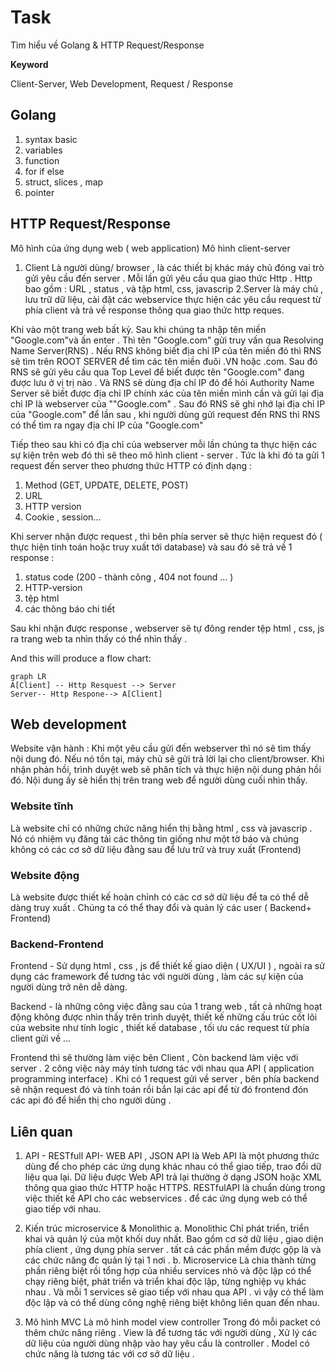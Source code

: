 # Task

Tìm hiểu về Golang & HTTP Request/Response 

**Keyword**

Client-Server, Web Development, Request / Response

## Golang 

1. syntax basic 
2. variables
3. function
4. for if else 
5. struct, slices , map
6. pointer 

## HTTP Request/Response 

Mô hình của ứng dụng web ( web application)
Mô hình client-server

1. Client
Là người dùng/ browser  , là các thiết bị khác máy chủ đóng vai trò gửi yêu cầu đến server . Mỗi lần gửi yêu cầu qua giao thức Http . 
Http bao gồm : URL , status , và tập html, css, javascrip
2.Server là máy chủ , lưu trữ dữ liệu, cài đặt các webservice thực hiện các yêu cầu request từ phía client và trả về response thông qua giao thức http reques. 

Khi vào một trang web bất kỳ. Sau khi chúng ta nhập tên miền "Google.com"và ấn enter . Thì tên  "Google.com" gửi truy vấn qua Resolving Name Server(RNS) . Nếu RNS không biết địa chỉ IP của tên miền đó thì RNS sẽ tìm trên ROOT SERVER để tìm các tên miền đuôi .VN hoặc .com. Sau đó RNS sẽ gửi yêu cầu qua Top Level để biết được tên  "Google.com" đang được lưu ở vị trị nào . Và RNS sẽ dùng địa chỉ IP đó để hỏi Authority Name Server sẽ biết được địa chỉ IP chính xác của tên miền mình cần và gửi lại địa chỉ IP là webserver của ""Google.com" . Sau đó RNS sẽ ghi nhớ lại địa chỉ IP của  "Google.com" để lần sau , khi người dùng gửi request đến RNS thì RNS có thể tìm ra ngay địa chỉ IP của  "Google.com" 

Tiếp theo sau khi có địa chỉ của webserver mỗi lần chúng ta thực hiện các sự kiện trên web đó thì sẽ theo mô hình client - server . 
Tức là khi đó ta gửi 1 request đến server theo phương thức HTTP có định dạng :
1. Method (GET, UPDATE, DELETE, POST) 
2. URL 
3. HTTP version
4. Cookie , session...

Khi server nhận được request , thì bên phía server sẽ thực hiện request đó ( thực hiện tính toán hoặc truy xuất tới database)  và sau đó sẽ trả về 1 response : 
1. status code (200 - thành công , 404 not found ... ) 
2.  HTTP-version
3. tệp html 
4. các thông báo chi tiết 
 
Sau khi nhận được response , webserver sẽ tự đông render tệp html , css, js ra trang web ta nhìn thấy có thể nhìn thấy . 

And this will produce a flow chart:

```mermaid
graph LR
A[Client] -- Http Resquest --> Server
Server-- Http Respone--> A[Client]
```
## Web development
Website vận hành : 
Khi một yêu cầu gửi đến webserver thì nó sẽ tìm thấy nội dung đó. Nếu nó tồn tại, máy chủ sẽ gửi trả lời lại cho client/browser.
Khi nhận phản hồi, trình duyệt web sẽ phân tích và thực hiện nội dung phản hồi đó. Nội dung ấy sẽ hiển thị trên trang web để người dùng cuối nhìn thấy.

### Website tĩnh
Là website chỉ có những chức năng hiển thị bằng html , css và javascrip . Nó có nhiệm vụ đăng tải các thông tin giống như một tờ báo và chúng không có các cơ sở dữ liệu đằng sau để lưu trữ và truy xuất (Frontend)

### Website động
Là website được thiết kế hoàn chỉnh có các cơ sở dữ liệu để ta có thể dễ dàng truy xuất . Chúng ta có thể thay đổi và quản lý các user ( Backend+ Frontend)

### Backend-Frontend
Frontend - Sử dụng html , css , js để thiết kế giao diện ( UX/UI ) , ngoài ra sử dụng các framework để tương tác với người dùng , làm các sự kiện của người dùng trở nên dễ dàng. 

Backend - là những công việc đằng sau của 1 trang web , tất cả những hoạt động không được nhìn thấy trên trình duyệt, thiết kế những cấu trúc cốt lõi của website như tính logic , thiết kế database , tối ưu các request từ phía client gửi về ...

Frontend thì sẽ thường làm việc bên Client , Còn backend làm việc với server . 2 công việc này máy tính tương tác với nhau qua API ( application programming interface) . Khi có 1 request gửi về server , bên phía backend sẽ nhận request đó và tính toán rồi bắn lại các api để từ đó frontend đón các api đó để hiển thị cho người dùng . 


## Liên quan
1. API - RESTfull API- WEB API , JSON
	API là  Web API  là một phương thức dùng để cho phép các ứng dụng khác nhau có thể giao tiếp, trao đổi dữ liệu qua lại. Dữ liệu được Web API trả lại thường ở dạng  JSON hoặc XML thông qua giao thức HTTP hoặc HTTPS.
	RESTfulAPI là chuẩn dùng trong việc thiết kế API cho các webservices . để các ứng dụng web có thể giao tiếp với nhau. 
	
2. Kiến trúc microservice & Monolithic
	a. Monolithic
	Chỉ phát triển, triển khai và quản lý của một khối duy nhất. Bao gồm cơ sở dữ liệu , giao diện phía client , ứng dụng phía server . tất cả các phần mềm được gộp là và các chức năng đc quản lý tại 1 nơi . 
	b. Microservice
	Là chia thành từng phần riêng biệt rồi tổng hợp của nhiều services nhỏ và độc lập có thể chạy riêng biệt, phát triển và triển khai độc lập, từng nghiệp vụ khác nhau . Và mỗi 1 services sẽ giao tiếp với nhau qua API . vì vậy có thể làm độc lập và có thể dùng công nghệ riêng biệt không liên quan đến nhau. 
4. Mô hình MVC
	Là mô hình model view controller
	Trong đó mỗi packet có thêm chức năng riêng . View là để tương tác với người dùng , Xử lý các dữ liệu của người dùng nhập vào hay yêu cầu là controller . Model 
có chức năng là tương tác với cơ sở dữ liệu . 
 
